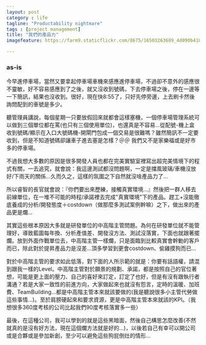 ```yaml
---
layout: post
category : life 
tagline: "Productability nightmare"
tags : [project management] 
title: "我們的產品力"
imagefeature: https://farm9.staticflickr.com/8675/16503263689_4d090b4187_h.jpg

---
```


### as-is

今早進停車場，當然又要拿起停車場車機來感應進停車場，不過卻不意外的感應很不靈敏，好不容易感應到了之後，就又沒收到號碼，下去停車場之後，停在一邊等一下簡訊，結果也沒收到。很好，現在快8:55了，只好先停旁邊，上去刷卡然後詢問配到的車號是多少。

聽管理員講說，每個星期一只要放假回來就都會這樣塞機，一個停車場管理系統可以做到三個單位都在罵(也只有三個使用單位)，也還真是不容易...從配號-機上盒收到號碼/顯示在入口大號碼機-開閘門包成一個交易是很難嗎？雖然簡訊不一定要收到，但是不知道號碼卻讓車子進去塞是怎樣？＠＠ 我們又不是家樂福或是好市多的停車場。

不過我想大多數的原因是很多開發人員也都在完美實驗室裡寫出超完美情境下的程式有關，一去追究，就會說：我這邊測試都沒問題啊，一定是擋風玻璃/車機沒放好/下雨天的關係...久而久之，這樣的氛圍之下自然就沒啥產品力了...

所以睿智的長官就會說：『你們要出來歷練，接觸真實環境...』然後把一群人移去前線單位，在一堆不可能的時程/承諾裡去完成"真實環境"下的產品。趕工+沒能徹底養成的分析/開發態度＋costdown（做那麼多測試案例幹嘛）之下，做出來的產品更是爛...

其實這些根本原因大多就是研發單位的中高階主管問題。為何在研發單位就不能管理好，導致藍圖每年換、分析產值差、開發沒方法、測試沒落實，下面也就跟著擺爛。放到外面作戰單位去，中高階主管一樣爛，只是面臨到比較真實會幹勦的客戶而已，除此對於提昇產品力是沒差...頂多學習到更會costdown、偷雞摸狗而已...

對於中高階主管的要求如此低落，對下面的人所示範的就是：你要有話語權，請混到跟我一樣的Level。中高階主管對於願景的規劃、承諾，都是按照自己的官位著想，可能是更上面的壓力、自己的喜好來訂定，訂定了也好，但是有沒有跟執行者溝通？若是大家一致性的前進方向，大家做起來也就沒有怨言，定時的溫暖、加班費、TeamBuilding...都是中高階主管本來就該要做的(我是聽說很多小主管代勞做這些事情...)。至於肩膀硬起來和要求資源，更是中高階主管本來就該的KPI。（我想很多360度考核的公司比起我們90度考核落實多一些）

最後，在這種公司，我可以學到的就是這些黑暗面，然後自己構思怎麼改善(不然就真的是沒有好方法，現在這個爛方法就是好的...)，以後若自己有幸可以開公司或是合夥或是參加新創，至少可以避免這些狗屁倒灶的情形...
